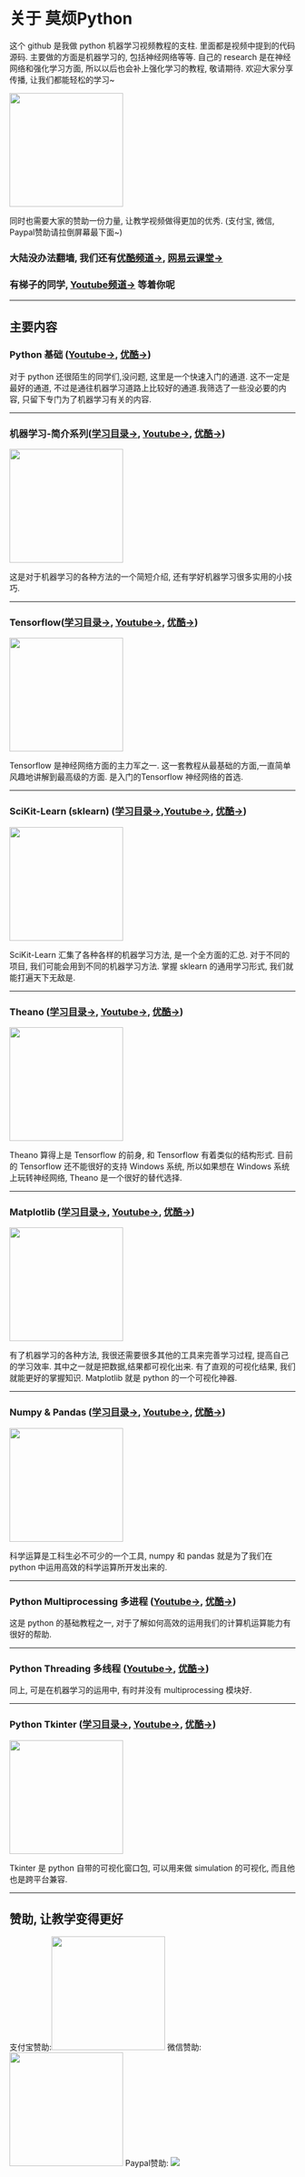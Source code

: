 # 关于 莫烦Python 
这个 github 是我做 python 机器学习视频教程的支柱. 里面都是视频中提到的代码源码. 主要做的方面是机器学习的, 包括神经网络等等. 
自己的 research 是在神经网络和强化学习方面, 所以以后也会补上强化学习的教程, 敬请期待. 欢迎大家分享传播, 让我们都能轻松的学习~

[<img src="https://github.com/MorvanZhou/tutorials/blob/gh-pages/%E7%89%87%E5%A4%B4.png?raw=true" height="200">](http://morvanzhou.github.io/tutorials/)

同时也需要大家的赞助一份力量, 让教学视频做得更加的优秀. (支付宝, 微信, Paypal赞助请拉倒屏幕最下面~)

### 大陆没办法翻墙, 我们还有[优酷频道->](http://i.youku.com/pythontutorial), [网易云课堂->](http://study.163.com/u/2635988091)

### 有梯子的同学, [Youtube频道->](https://www.youtube.com/channel/UCdyjiB5H8Pu7aDTNVXTTpcg) 等着你呢

---

## 主要内容
### Python 基础 ([Youtube->](https://www.youtube.com/playlist?list=PLXO45tsB95cIRP5gCi8AlYwQ1uFO2aQBw), [优酷->](http://list.youku.com/albumlist/show?id=27312381&ascending=1&page=1))
  对于 python 还很陌生的同学们,没问题, 这里是一个快速入门的通道. 这不一定是最好的通道, 不过是通往机器学习道路上比较好的通道.我筛选了一些没必要的内容, 只留下专门为了机器学习有关的内容.

---

### 机器学习-简介系列([学习目录->](https://github.com/MorvanZhou/tutorials/blob/gh-pages/ML_intro/README.md), [Youtube->](https://www.youtube.com/playlist?list=PLXO45tsB95cIFm8Y8vMkNNPPXAtYXwKin), [优酷->](http://list.youku.com/albumlist/show?id=27892935&ascending=1&page=1))

  [<img src='https://github.com/MorvanZhou/tutorials/blob/gh-pages/ML_intro/ML%20brief%20intro.png?raw=true' height=200>](https://github.com/MorvanZhou/tutorials/blob/gh-pages/ML_intro/README.md)

  这是对于机器学习的各种方法的一个简短介绍, 还有学好机器学习很多实用的小技巧.

---

### Tensorflow([学习目录->](https://github.com/MorvanZhou/tutorials/blob/gh-pages/tensorflowTUT/Readme.md), [Youtube->](https://www.youtube.com/playlist?list=PLXO45tsB95cKI5AIlf5TxxFPzb-0zeVZ8), [优酷->](http://www.youku.com/playlist_show/id_27327189.html))

  [<img src="https://github.com/MorvanZhou/tutorials/blob/gh-pages/tensorflowTUT/Tensorflow%20course%20cover%20page.jpg?raw=true" height='200'>](https://github.com/MorvanZhou/tutorials/blob/gh-pages/tensorflowTUT/Readme.md)

  Tensorflow 是神经网络方面的主力军之一. 这一套教程从最基础的方面,一直简单风趣地讲解到最高级的方面. 是入门的Tensorflow 神经网络的首选.

---

### SciKit-Learn (sklearn) ([学习目录->](https://github.com/MorvanZhou/tutorials/blob/gh-pages/sklearnTUT/README.md),[Youtube->](https://www.youtube.com/playlist?list=PLXO45tsB95cI7ZleLM5i3XXhhe9YmVrRO), [优酷->](http://www.youku.com/playlist_show/id_27469882.html))
  
  [<img src='https://github.com/MorvanZhou/tutorials/blob/gh-pages/sklearnTUT/sklearn%20cover%20page.jpg?raw=true' height='200'>](https://github.com/MorvanZhou/tutorials/blob/gh-pages/sklearnTUT/README.md)

  SciKit-Learn 汇集了各种各样的机器学习方法, 是一个全方面的汇总. 对于不同的项目, 我们可能会用到不同的机器学习方法. 掌握 sklearn 的通用学习形式, 我们就能打遍天下无敌是.

---

### Theano ([学习目录->](https://github.com/MorvanZhou/tutorials/blob/gh-pages/theanoTUT/README.md), [Youtube->](https://www.youtube.com/playlist?list=PLXO45tsB95cKpDID642AjNkygrSR5X15T), [优酷->](http://www.youku.com/playlist_show/id_27743371.html))

  [<img src='https://github.com/MorvanZhou/tutorials/blob/gh-pages/theanoTUT/theano%20cover%20page.jpg?raw=true' height='200'>](https://github.com/MorvanZhou/tutorials/blob/gh-pages/theanoTUT/README.md)

  Theano 算得上是 Tensorflow 的前身, 和 Tensorflow 有着类似的结构形式. 目前的 Tensorflow 还不能很好的支持 Windows 系统, 所以如果想在 Windows 系统上玩转神经网络, Theano 是一个很好的替代选择.

---

### Matplotlib ([学习目录->](https://github.com/MorvanZhou/tutorials/blob/gh-pages/matplotlibTUT/README.md), [Youtube->](https://www.youtube.com/playlist?list=PLXO45tsB95cKiBRXYqNNCw8AUo6tYen3l), [优酷->](http://www.youku.com/playlist_show/id_28097045.html))

  [<img src='https://github.com/MorvanZhou/tutorials/blob/gh-pages/matplotlibTUT/cover%20page.jpg?raw=true' height='200'>](https://github.com/MorvanZhou/tutorials/blob/gh-pages/matplotlibTUT/README.md)

  有了机器学习的各种方法, 我很还需要很多其他的工具来完善学习过程, 提高自己的学习效率. 其中之一就是把数据,结果都可视化出来. 有了直观的可视化结果, 我们就能更好的掌握知识. Matplotlib 就是 python 的一个可视化神器.

---

### Numpy & Pandas ([学习目录->](https://github.com/MorvanZhou/tutorials/blob/gh-pages/numpy%26pandas/README.md), [Youtube->](https://www.youtube.com/playlist?list=PLXO45tsB95cKKyC45gatc8wEc3Ue7BlI4), [优酷->](http://www.youku.com/playlist_show/id_27329155.html))

  [<img src='https://github.com/MorvanZhou/tutorials/blob/gh-pages/numpy&pandas/cover%20page.jpg?raw=true' height='200'>](https://github.com/MorvanZhou/tutorials/blob/gh-pages/numpy%26pandas/README.md)

  科学运算是工科生必不可少的一个工具, numpy 和 pandas 就是为了我们在 python 中运用高效的科学运算所开发出来的.

---

### Python Multiprocessing 多进程 ([Youtube->](https://www.youtube.com/playlist?list=PLXO45tsB95cJgYDaJbwhg629-Il5cfkhe), [优酷->](http://www.youku.com/playlist_show/id_27423283.html))
  
  这是 python 的基础教程之一, 对于了解如何高效的运用我们的计算机运算能力有很好的帮助.

---

### Python Threading 多线程 ([Youtube->](https://www.youtube.com/playlist?list=PLXO45tsB95cKaHtKLn-jat8SOGndS3MEt), [优酷->](http://www.youku.com/playlist_show/id_27399497.html))
  
  同上, 可是在机器学习的运用中, 有时并没有 multiprocessing 模块好.

---

### Python Tkinter ([学习目录->](https://github.com/MorvanZhou/tutorials/blob/gh-pages/tkinterTUT/README.md), [Youtube->](https://www.youtube.com/playlist?list=PLXO45tsB95cJU56K4EtkG0YNGBZCuDwAH), [优酷->](http://www.youku.com/playlist_show/id_27433146.html))

  [<img src='https://github.com/MorvanZhou/tutorials/blob/gh-pages/tkinterTUT/cover%20page.jpg?raw=true' height='200'>](https://github.com/MorvanZhou/tutorials/blob/gh-pages/tkinterTUT/README.md)

  Tkinter 是 python 自带的可视化窗口包, 可以用来做 simulation 的可视化, 而且他也是跨平台兼容. 

---

## 赞助, 让教学变得更好
支付宝赞助:<img src='https://github.com/MorvanZhou/tutorials/blob/gh-pages/Donation/zhifubao.jpeg?raw=true' height='200'>    微信赞助:<img src='https://github.com/MorvanZhou/tutorials/blob/gh-pages/Donation/WechatIMG1.png?raw=true' height='200'>
Paypal赞助: [<img src='https://www.paypalobjects.com/zh_XC/i/btn/btn_donateCC_LG.gif'>](https://www.paypal.com/c2/cgi-bin/webscr?cmd=_flow&SESSION=PYfx15gIAkE9tdN35o9o34NLt5TnzD4WhwTf4jl3Gvy9wnzOP1YMK4qOP1y&dispatch=5885d80a13c0db1f8e263663d3faee8d333dc9aadeed3fe0b5b299d55fd35542)
